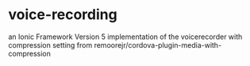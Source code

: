 # voice-recording

an Ionic Framework Version 5 implementation of the voicerecorder with compression setting from remoorejr/cordova-plugin-media-with-compression

